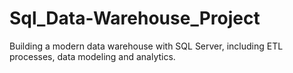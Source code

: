 # Sql_Data-Warehouse_Project
Building a modern data warehouse with SQL Server, including ETL processes, data modeling and analytics. 
